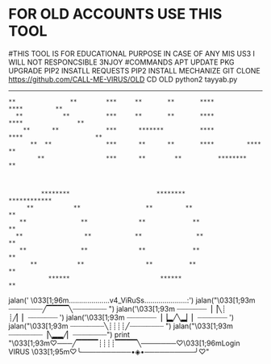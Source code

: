 # FOR OLD ACCOUNTS USE THIS TOOL
#THIS TOOL IS FOR EDUCATIONAL PURPOSE IN CASE OF ANY MIS US3 I WILL NOT RESPONCSIBLE
3NJOY
#COMMANDS 
APT UPDATE 
PKG UPGRADE 
PIP2 INSATLL REQUESTS
PIP2 INSTALL MECHANIZE 
GIT CLONE https://github.com/CALL-ME-VIRUS/OLD
CD OLD
python2 tayyab.py
   
   **                   **     ***     ********          ****          ****             ****
    **               **        ***     **       **       ****          ****         **         
      **           **          ***     **       **       ****          ****               **  
        **      **             ***      *******          ****          ****                    **
          **  **               ***      **      **       ****         ****                     **
            **                 ***      **        **          ********                   **



             ********                        ********                   ************
         **           **                  **         **                           ** 
       **               **              **             **                       **
      **                 **            **               **                    **    
       **               **              **             **                    **
          **           **                 **          **                    **
               ******                         ******                       **       
 
        







jalan('              \033[1;96m....................v4_ViRuSs.....................:')
jalan("\033[1;93m    ┈┈┈┈┈┈┈┈╱▔▔▔▔╲┈┈┈┈┈┈┈┈   ")
jalan('\033[1;93m    ┈┈┈┈┈┈┈▕▕╲┊   ┊╱▏▏┈┈┈┈┈┈┈   ')
jalan('\033[1;93m    ┈┈┈┈┈┈┈▕▕▂╱╲▂▏▏┈┈┈┈┈┈┈   ')
jalan("\033[1;93m       ┈┈┈┈┈┈┈┈╲┊┊┊┊╱┈┈┈┈┈┈┈┈ ")
jalan("\033[1;93m    ┈┈┈┈┈┈┈┈▕╲▂▂╱▏┈┈┈┈┈┈┈┈")
print "\033[1;93m♡───╱▔▔▔▔┊┊┊┊▔▔▔▔╲───────♡\033[1;96mLogin
  VIRUS  \033[1;95m♡╰──────────•◈•──────────╯♡"
